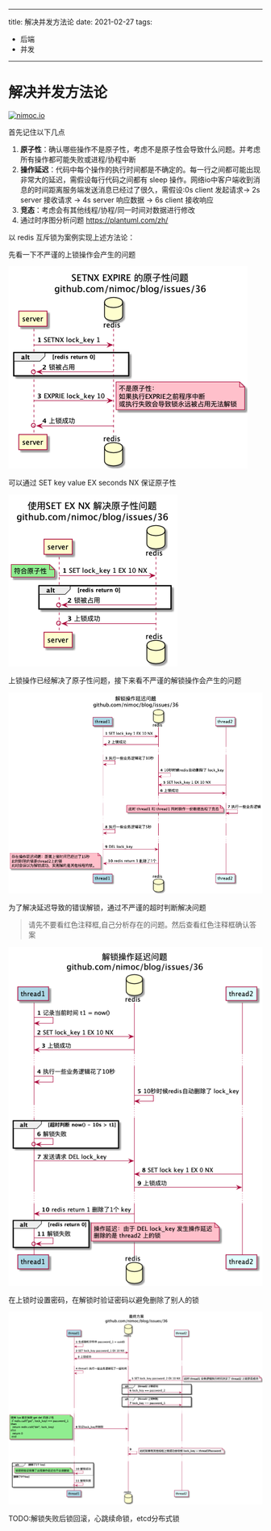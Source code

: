 ----
title: 解决并发方法论
date: 2021-02-27
tags:
- 后端
- 并发
----

# 解决并发方法论

[![nimoc.io](http://nimoc.io/notice/index.svg)](https://nimoc.io/notice/index.html)

首先记住以下几点

1. **原子性**：确认哪些操作不是原子性，考虑不是原子性会导致什么问题。并考虑所有操作都可能失败或进程/协程中断
2. **操作延迟**：代码中每个操作的执行时间都是不确定的。每一行之间都可能出现非常大的延迟，需假设每行代码之间都有 sleep 操作。网络io中客户端收到消息的时间距离服务端发送消息已经过了很久，需假设:0s client 发起请求-> 2s server 接收请求 -> 4s server 响应数据 -> 6s client 接收响应
3. **竞态**：考虑会有其他线程/协程/同一时间对数据进行修改
4. 通过时序图分析问题 https://plantuml.com/zh/

以 redis 互斥锁为案例实现上述方法论：

先看一下不严谨的上锁操作会产生的问题


![](./concurrency_methodology/1-1.png)

可以通过 SET key value  EX seconds NX 保证原子性

![](./concurrency_methodology/1-2.png)

上锁操作已经解决了原子性问题，接下来看不严谨的解锁操作会产生的问题


![](./concurrency_methodology/1-3.png)

为了解决延迟导致的错误解锁，通过不严谨的超时判断解决问题

> 请先不要看红色注释框,自己分析存在的问题。然后查看红色注释框确认答案

![](./concurrency_methodology/1-4.png)

在上锁时设置密码，在解锁时验证密码以避免删除了别人的锁

![](./concurrency_methodology/1-5.png)


TODO:解锁失败后锁回滚，心跳续命锁，etcd分布式锁
